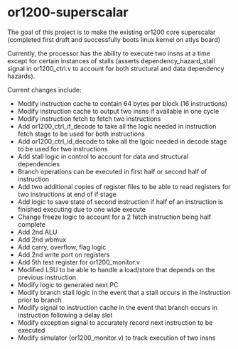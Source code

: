 # or1200-superscalar
The goal of this project is to make the existing or1200 core superscalar (completed first draft and successfully boots linux kernel on atlys board)

Currently, the processor has the ability to execute two insns at a time except for certain instances of stalls (asserts dependency_hazard_stall signal in or1200_ctrl.v to account for both structural and data dependency hazards).

Current changes include:
- Modify instruction cache to contain 64 bytes per block (16 instructions)
- Modify instruction cache to output two insns if available in one cycle
- Modify instruction fetch to fetch two instructions
- Add or1200_ctrl_if_decode to take all the logic needed in instruction fetch stage to be used for both instructions
- Add or1200_ctrl_id_decode to take all the lgoic needed in decode stage to be used for two instructions
- Add stall logic in control to account for data and structural dependencies
- Branch operations can be executed in first half or second half of instruction
- Add two additional copies of register files to be able to read registers for two instructions at end of if stage
- Add logic to save state of second instruction if half of an instruction is finished executing due to one wide execute
- Change freeze logic to account for a 2 fetch instruction being half complete
- Add 2nd ALU
- Add 2nd wbmux
- Add carry, overflow, flag logic
- Add 2nd write port on registers
- Add 5th test register for or1200_monitor.v
- Modified LSU to be able to handle a load/store that depends on the previous instruction
- Modify logic to generated next PC
- Modify branch stall logic in the event that a stall occurs in the instruction prior to branch
- Modify signal to instruction cache in the event that branch occurs in instruction following a delay slot
- Modify exception signal to accurately record next instruction to be executed
- Modify simulator (or1200_monitor.v) to track execution of two insns
